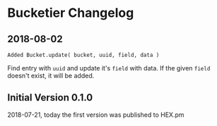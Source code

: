 # Bucketier Changelog

## 2018-08-02

`Added Bucket.update( bucket, uuid, field, data )`

Find entry with `uuid` and update it's `field` with
data. If the given `field` doesn't exist, it will be added.



## Initial Version 0.1.0

2018-07-21, today the first version was published to HEX.pm

